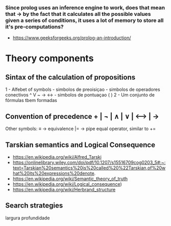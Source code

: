### Since prolog uses an inference engine to work, does that mean that -> by the fact that it calculates all the possible values given a series of conditions, it uses a lot of memory to store all it's pre-computations?

- https://www.geeksforgeeks.org/prolog-an-introduction/


# Theory components

## Sintax of the calculation of propositions

1 - Alfebet of symbols
    - simbolos de preoisiçao
    - simbolos de operadores conectivos ^ V ~ -> <->
    - simbolos de pontuaçao ( )
2 - Um conjunto de fórmulas tbem formadas

Convention of precedence
+
| ¬
| ∧
| ∨
| ⟷
| →
-

Other symbols:
≡ -> equivalence
|= -> pipe equal operator, similar to +=

## Tarskian semantics and Logical Consequence
- https://en.wikipedia.org/wiki/Alfred_Tarski
- https://onlinelibrary.wiley.com/doi/pdf/10.1207/s15516709cog0203_5#:~:text=Tarskian%20semantics%20is%20called%20%22Tarskian,of%20what%20its%20expressions%20denote.
- https://en.wikipedia.org/wiki/Semantic_theory_of_truth
- https://en.wikipedia.org/wiki/Logical_consequence)
- https://en.wikipedia.org/wiki/Herbrand_structure

## Search strategies
largura
profundidade


